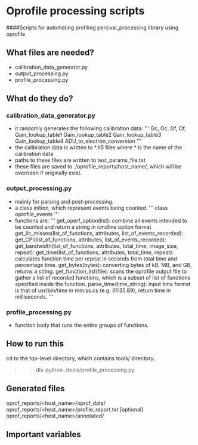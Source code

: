 # Oprofile processing scripts

####Scripts for automating profiling percival_processing library using oprofile

## What files are needed?

- calibration_data_generator.py
- output_processing.py
- profile_processing.py

## What do they do?

### calibration_data_generator.py
- it randomly generates the following calibration data: 
'''
	Gc, Oc, Gf, Of, 
	Gain_lookup_table1
	Gain_lookup_table2
	Gain_lookup_table3
	Gain_lookup_table4
	ADU_to_electron_conversion
'''
- the calibration data is written to *.h5 files where * is the name of the calibration data
- paths to these files are written to test_params_file.txt
- these files are saved to ./oprofile_reports/host_name/, which will be overriden if originally exist.

### output_processing.py
- mainly for parsing and post-processing.
- a class inition, which represent events being counted.
'''
	class oprofile_events
'''
- functions are:
'''
	 get_operf_option(list): combine all events intended to be counted and return a string in cmdline option format
	 get_llc_misses(list_of_functions, attributes, list_of_events_recorded): 
	 get_CPI(list_of_functions, attributes, list_of_events_recorded):
	 get_bandwidth(list_of_functions, attributes, total_time, image_size, repeat):
	 get_time(list_of_functions, attributes, total_time, repeat): calculates function time per repeat in seconds from total time and percentage time.
	 get_bytes(bytes): converting bytes of kB, MB, and GB, returns a string.
	 get_function_list(file): scans the oprofile output file to gather a list of recorded functions, which is a subset of list of functions specified inside the function.
	 parse_time(time_string): input time format is that of usr/bin/time in mm:ss.cs (e.g. 01:35.89), return time in milliseconds.
'''
### profile_processing.py
- function body that runs the entire groups of functions.

## How to run this
cd to the top-level directory, which contains tools/ directory.
>> dls-python ./tools/profile_processing.py

## Generated files
oprof_reports/<host_name>/oprof_data/
oprof_reports/<host_name>/profile_report.txt
[optional] oprof_reports/<host_name>/annotated/

## Important variables

